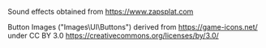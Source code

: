 Sound effects obtained from https://www.zapsplat.com

Button Images ("Images\UI\Buttons") derived from https://game-icons.net/ under CC BY 3.0 https://creativecommons.org/licenses/by/3.0/